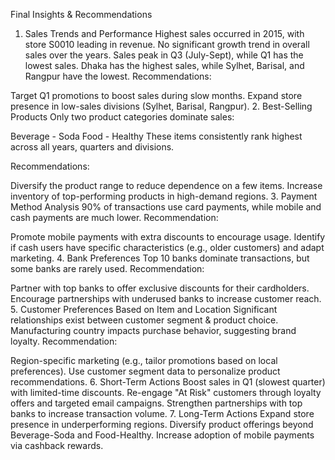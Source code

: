 Final Insights & Recommendations
1. Sales Trends and Performance
Highest sales occurred in 2015, with store S0010 leading in revenue.
No significant growth trend in overall sales over the years.
Sales peak in Q3 (July-Sept), while Q1 has the lowest sales.
Dhaka has the highest sales, while Sylhet, Barisal, and Rangpur have the lowest.
Recommendations:

Target Q1 promotions to boost sales during slow months.
Expand store presence in low-sales divisions (Sylhet, Barisal, Rangpur).
2. Best-Selling Products
Only two product categories dominate sales:

Beverage - Soda
Food - Healthy
These items consistently rank highest across all years, quarters and divisions.

Recommendations:

Diversify the product range to reduce dependence on a few items.
Increase inventory of top-performing products in high-demand regions.
3. Payment Method Analysis
90% of transactions use card payments, while mobile and cash payments are much lower.
Recommendation:

Promote mobile payments with extra discounts to encourage usage.
Identify if cash users have specific characteristics (e.g., older customers) and adapt marketing.
4. Bank Preferences
Top 10 banks dominate transactions, but some banks are rarely used.
Recommendation:

Partner with top banks to offer exclusive discounts for their cardholders.
Encourage partnerships with underused banks to increase customer reach.
5. Customer Preferences Based on Item and Location
Significant relationships exist between customer segment & product choice.
Manufacturing country impacts purchase behavior, suggesting brand loyalty.
Recommendation:

Region-specific marketing (e.g., tailor promotions based on local preferences).
Use customer segment data to personalize product recommendations.
6. Short-Term Actions
Boost sales in Q1 (slowest quarter) with limited-time discounts.
Re-engage "At Risk" customers through loyalty offers and targeted email campaigns.
Strengthen partnerships with top banks to increase transaction volume.
7. Long-Term Actions
Expand store presence in underperforming regions.
Diversify product offerings beyond Beverage-Soda and Food-Healthy.
Increase adoption of mobile payments via cashback rewards.
